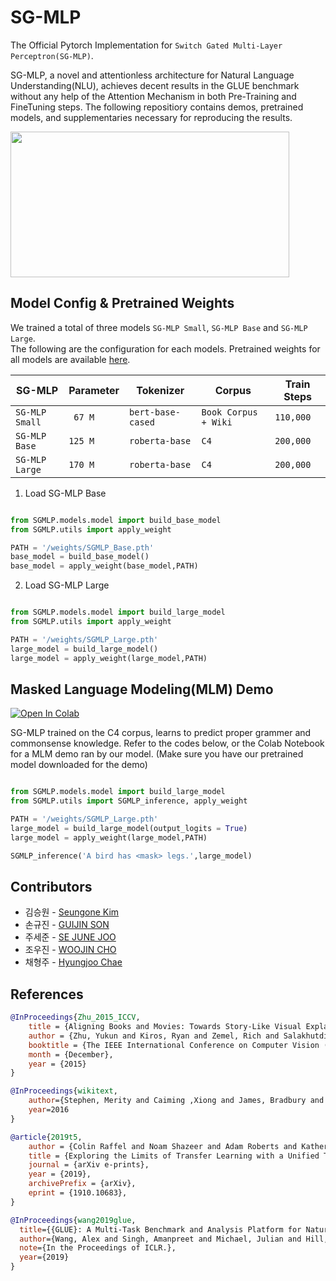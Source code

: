 # SG-MLP
The Official Pytorch Implementation for `Switch Gated Multi-Layer Perceptron(SG-MLP)`.    

SG-MLP, a novel and attentionless architecture for Natural Language Understanding(NLU), achieves decent results in the GLUE benchmark without any help of the Attention Mechanism in both Pre-Training and FineTuning steps. The following repositiory contains demos, pretrained models, and supplementaries necessary for reproducing the results.

<p align="left">
  <img width="446" height="233" src="https://raw.githubusercontent.com/guijinSON/SG-MLP/main/assets/model.png">
</p>

## Model Config & Pretrained Weights
We trained a total of three models `SG-MLP Small`, `SG-MLP Base` and `SG-MLP Large`.  
The following are the configuration for each models. Pretrained weights for all models are available [here](https://drive.google.com/drive/folders/1FlXtvaC3ZaqOd5zE2lcPiyZ2oKvv1vi1?usp=sharing).

| SG-MLP         | Parameter | Tokenizer              | Corpus                         | Train Steps  |
| -------------- | --------- | ---------------------- | ------------------------------ | ------------ |
| `SG-MLP Small` | ` 67 M`   |  `bert-base-cased`     | `Book Corpus + Wiki`           | `110,000`    |  
| `SG-MLP Base`  | `125 M`   |  `roberta-base`        | `C4`                           | `200,000`    |  
| `SG-MLP Large` | `170 M`   |  `roberta-base`        | `C4`                           | `200,000`    |  

1. Load SG-MLP Base
```python

from SGMLP.models.model import build_base_model
from SGMLP.utils import apply_weight

PATH = '/weights/SGMLP_Base.pth'
base_model = build_base_model()
base_model = apply_weight(base_model,PATH)

```
2. Load SG-MLP Large
```python

from SGMLP.models.model import build_large_model
from SGMLP.utils import apply_weight

PATH = '/weights/SGMLP_Large.pth'
large_model = build_large_model()
large_model = apply_weight(large_model,PATH)

```



## Masked Language Modeling(MLM) Demo
[![Open In Colab](https://colab.research.google.com/assets/colab-badge.svg)](https://colab.research.google.com/drive/17tMXMTt76uw350toP75d-znSRb0DNLYr?usp=sharing)
  
SG-MLP trained on the C4 corpus, learns to predict proper grammer and commonsense knowledge. Refer to the codes below, or the Colab Notebook for a MLM demo ran by our model. (Make sure you have our pretrained model downloaded for the demo) 

```python

from SGMLP.models.model import build_large_model
from SGMLP.utils import SGMLP_inference, apply_weight

PATH = '/weights/SGMLP_Large.pth'
large_model = build_large_model(output_logits = True)
large_model = apply_weight(large_model,PATH)

SGMLP_inference('A bird has <mask> legs.',large_model)
```

## Contributors
* 김승원 - [Seungone Kim](https://github.com/SeungoneKim) 
* 손규진 - [GUIJIN SON](https://github.com/guijinSON)
* 주세준 - [SE JUNE JOO](https://github.com/joocjun)
* 조우진 - [WOOJIN CHO](https://github.com/WooJin-Cho)
* 채형주 - [Hyungjoo Chae](https://github.com/kyle8581)

## References

```bibtex
@InProceedings{Zhu_2015_ICCV,
    title = {Aligning Books and Movies: Towards Story-Like Visual Explanations by Watching Movies and Reading Books},
    author = {Zhu, Yukun and Kiros, Ryan and Zemel, Rich and Salakhutdinov, Ruslan and Urtasun, Raquel and Torralba, Antonio and Fidler, Sanja},
    booktitle = {The IEEE International Conference on Computer Vision (ICCV)},
    month = {December},
    year = {2015}
}
```
```bibtex
@InProceedings{wikitext,
    author={Stephen, Merity and Caiming ,Xiong and James, Bradbury and Richard Socher}
    year=2016
}
```
```bibtex
@article{2019t5,
    author = {Colin Raffel and Noam Shazeer and Adam Roberts and Katherine Lee and Sharan Narang and Michael Matena and Yanqi Zhou and Wei Li and Peter J. Liu},
    title = {Exploring the Limits of Transfer Learning with a Unified Text-to-Text Transformer},
    journal = {arXiv e-prints},
    year = {2019},
    archivePrefix = {arXiv},
    eprint = {1910.10683},
}
```
```bibtex
@InProceedings{wang2019glue,
  title={{GLUE}: A Multi-Task Benchmark and Analysis Platform for Natural Language Understanding},
  author={Wang, Alex and Singh, Amanpreet and Michael, Julian and Hill, Felix and Levy, Omer and Bowman, Samuel R.},
  note={In the Proceedings of ICLR.},
  year={2019}
}
```


